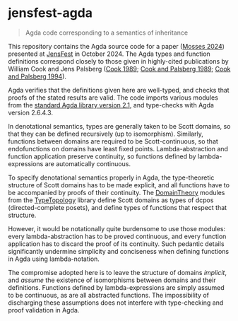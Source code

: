 # jensfest-agda

> Agda code corresponding to a semantics of inheritance

This repository contains the Agda source code for a paper ([Mosses 2024])
presented at [JensFest] in October 2024.
The Agda types and function definitions correspond closely to those given
in highly-cited publications by William Cook and Jens Palsberg
([Cook 1989]; [Cook and Palsberg 1989]; [Cook and Palsberg 1994]).

Agda verifies that the definitions given here are well-typed,
and checks that proofs of the stated results are valid.
The code imports various modules from the [standard Agda library version 2.1],
and type-checks with Agda version 2.6.4.3.

In denotational semantics, types are generally taken to be Scott domains,
so that they can be defined recursively (up to isomorphism).
Similarly, functions between domains are required to be Scott-continuous,
so that endofunctions on domains have least fixed points.
Lambda-abstraction and function application preserve continuity,
so functions defined by lambda-expressions are automatically continuous.

To specify denotational semantics properly in Agda,
the type-theoretic structure of Scott domains has to be made explicit,
and all functions have to be accompanied by proofs of their continuity.
The [DomainTheory] modules from the [TypeTopology] library define 
Scott domains as types of dcpos (directed-complete posets),
and define types of functions that respect that structure.

However, it would be notationally quite burdensome to use those modules:
every lambda-abstraction has to be proved continuous,
and every function application has to discard the proof of its continuity.
Such pedantic details significantly undermine simplicity and conciseness
when defining functions in Agda using lambda-notation.

The compromise adopted here is to leave the structure of domains *implicit*,
and *assume* the existence of isomorphisms between domains and
their definitions.
Functions defined by lambda-expressions are simply assumed to be continuous,
as are all abstracted functions.
The impossibility of discharging these assumptions does not interfere with
type-checking and proof validation in Agda.

[Mosses 2024]: https://doi.org/10.1145/3694848.3694852 "JENSFEST 2024 paper"
[JensFest]: https://2024.splashcon.org/home/jensfest-2024 "SPLASH 2024 workshop home page"
[Cook 1989]: https://cs.brown.edu/research/pubs/theses/phd/1989/cook.pdf "PhD thesis"
[Cook and Palsberg 1989]: https://doi.org/10.1145/74877.74922 "OOPSLA '89 paper"
[Cook and Palsberg 1994]: https://doi.org/10.1006/INCO.1994.1090 "Inf. Comput. 1994 paper"
[standard Agda library version 2.1]: https://agda.github.io/agda-stdlib/v2.1/
[DomainTheory]: https://www.cs.bham.ac.uk/~mhe/TypeTopology/DomainTheory.index.html
[TypeTopology]: https://www.cs.bham.ac.uk/~mhe/TypeTopology/